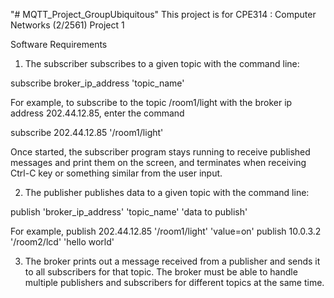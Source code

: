 "# MQTT_Project_GroupUbiquitous" 
This project is for CPE314 : Computer Networks (2/2561) Project 1


Software Requirements
1. The subscriber subscribes to a given topic with the command line:

subscribe broker_ip_address 'topic_name'

For example, to subscribe to the topic /room1/light with the broker ip address 202.44.12.85, enter
the command

subscribe 202.44.12.85 '/room1/light'

Once started, the subscriber program stays running to receive published messages and print them
on the screen, and terminates when receiving Ctrl-C key or something similar from the user input.

2. The publisher publishes data to a given topic with the command line:

publish 'broker_ip_address' 'topic_name' 'data to publish'

For example,
publish 202.44.12.85 '/room1/light' 'value=on'
publish 10.0.3.2 '/room2/lcd' 'hello world'

3. The broker prints out a message received from a publisher and sends it to all subscribers for that topic.
The broker must be able to handle multiple publishers and subscribers for different topics at the same
time.
